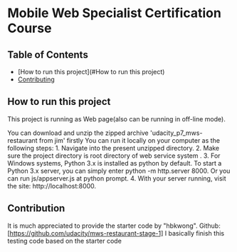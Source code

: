 # Mobile Web Specialist Certification Course

## Table of Contents

- [How to run this project](#How to run this project)
- [Contributing](#contributing)

## How to run this project

This project is running as Web page(also can be running in off-line mode).

You can download and unzip the zipped archive 'udacity_p7_mws-restaurant from jim' firstly
You can run it locally on your computer as the following steps:
    1. Navigate into the present unzipped directory.
    2. Make sure the project directory is root directory of web service system .
    3. For Windows systems, Python 3.x is installed as python by default. To start a Python 3.x server, you can simply enter python -m http.server 8000. Or you can run js/appserver.js at python prompt.
    4. With your server running, visit the site: http://localhost:8000.


## Contribution
It is much appreciated to provide the starter code by "hbkwong". 
Github: [https://github.com/udacity/mws-restaurant-stage-1]
I basically finish this testing code based on the starter code
